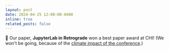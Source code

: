 ```yaml
---
layout: post
date: 2024-04-25 12:00:00-0400
inline: true
related_posts: false
---
```


🏅 Our paper, **JupyterLab in Retrograde** won a best paper award at CHI! (We won't be going, because of the [climate impact of the conference](https://www.chiinhawaii.info/).)